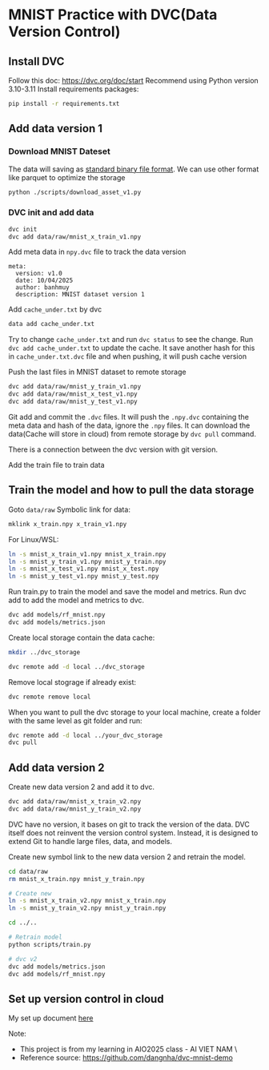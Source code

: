 # MNIST Practice with DVC(Data Version Control)


## Install DVC
Follow this doc: https://dvc.org/doc/start
Recommend using Python version 3.10-3.11
Install requirements packages:
```bash
pip install -r requirements.txt
```

## Add data version 1
### Download MNIST Dateset
The data will saving as [standard binary file format](https://github.com/numpy/numpy/blob/067cb067cb17a20422e51da908920a4fbb3ab851/doc/neps/nep-0001-npy-format.rst). We can use other format like parquet to optimize the storage
```bash
python ./scripts/download_asset_v1.py
```
### DVC init and add data
```bash
dvc init
dvc add data/raw/mnist_x_train_v1.npy
```

Add meta data in `npy.dvc` file to track the data version
```
meta:
  version: v1.0
  date: 10/04/2025
  author: banhmuy
  description: MNIST dataset version 1
```

Add `cache_under.txt` by dvc
```bash
data add cache_under.txt
```

Try to change `cache_under.txt` and run `dvc status` to see the change. Run `dvc add cache_under.txt` to update the cache.
It save another hash for this  in `cache_under.txt.dvc` file and when pushing, it will push cache version

Push the last files in MNIST dataset to remote storage
```bash
dvc add data/raw/mnist_y_train_v1.npy
dvc add data/raw/mnist_x_test_v1.npy
dvc add data/raw/mnist_y_test_v1.npy
```

Git add and commit the `.dvc` files. It will push the `.npy.dvc` containing the meta data and hash of the data, ignore the `.npy` files.
It can download the data(Cache will store in cloud) from remote storage by `dvc pull` command.

There is a connection between the dvc version with git version.

Add the train file to train data

## Train the model and how to pull the data storage
Goto `data/raw`
Symbolic link for data:
```bash
mklink x_train.npy x_train_v1.npy
```
For Linux/WSL:
```bash
ln -s mnist_x_train_v1.npy mnist_x_train.npy
ln -s mnist_y_train_v1.npy mnist_y_train.npy
ln -s mnist_x_test_v1.npy mnist_x_test.npy
ln -s mnist_y_test_v1.npy mnist_y_test.npy
```
Run train.py to train the model and save the model and metrics.
Run dvc add to add the model and metrics to dvc.
```bash
dvc add models/rf_mnist.npy
dvc add models/metrics.json
```
Create local storage contain the data cache:
```bash
mkdir ../dvc_storage

dvc remote add -d local ../dvc_storage
```
Remove local stograge if already exist:
```bash
dvc remote remove local
```
When you want to pull the dvc storage to your local machine, create a folder with the same level as git folder and run:
```bash
dvc remote add -d local ../your_dvc_storage
dvc pull
```
## Add data version 2
Create new data version 2 and add it to dvc.
```bash
dvc add data/raw/mnist_x_train_v2.npy
dvc add data/raw/mnist_y_train_v2.npy
```

DVC have no version, it bases on git to track the version of the data. DVC itself does not reinvent the version control system. Instead, it is designed to extend Git to handle large files, data, and models.

Create new symbol link to the new data version 2 and retrain the model.
```bash
cd data/raw
rm mnist_x_train.npy mnist_y_train.npy

# Create new
ln -s mnist_x_train_v2.npy mnist_x_train.npy
ln -s mnist_y_train_v2.npy mnist_y_train.npy

cd ../..

# Retrain model
python scripts/train.py

# dvc v2
dvc add models/metrics.json
dvc add models/rf_mnist.npy
```
## Set up version control in cloud
My set up document [here](https://concrete-tray-472.notion.site/Data-Version-Control-2810730a9673809cb7bce642f26ca5c3?pvs=74)

Note:
- This project is from my learning in AIO2025 class - AI VIET NAM \
- Reference source: https://github.com/dangnha/dvc-mnist-demo